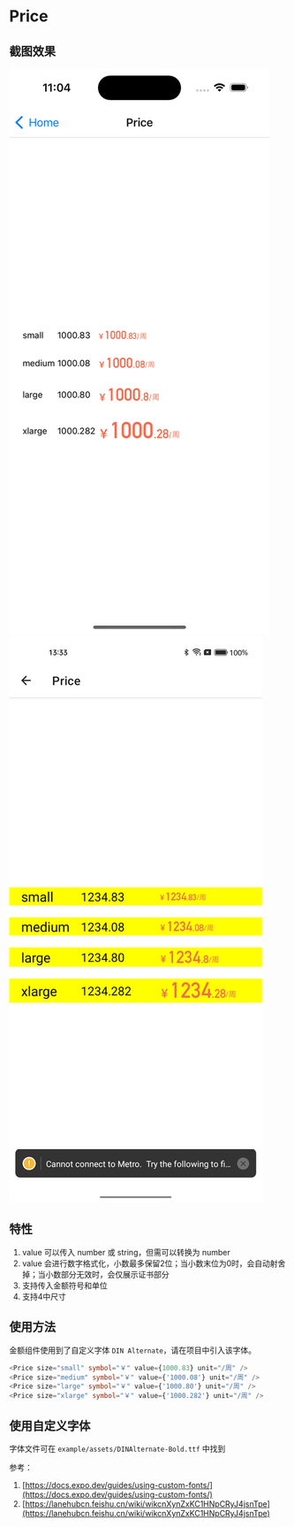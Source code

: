 # Price

## 截图效果

![](./images/price.png)
![](./images/price-android.jpg)

## 特性
1. value 可以传入 number 或 string，但需可以转换为 number
2. value 会进行数字格式化，小数最多保留2位；当小数末位为0时，会自动射舍掉；当小数部分无效时，会仅展示证书部分
3. 支持传入金额符号和单位
4. 支持4中尺寸

## 使用方法
金额组件使用到了自定义字体 `DIN Alternate`，请在项目中引入该字体。
```typescript
<Price size="small" symbol="￥" value={1000.83} unit="/周" />
<Price size="medium" symbol="￥" value={'1000.08'} unit="/周" />
<Price size="large" symbol="￥" value={'1000.80'} unit="/周" />
<Price size="xlarge" symbol="￥" value={'1000.282'} unit="/周" />
```

## 使用自定义字体
字体文件可在 `example/assets/DINAlternate-Bold.ttf` 中找到

参考：
1. [https://docs.expo.dev/guides/using-custom-fonts/](https://docs.expo.dev/guides/using-custom-fonts/)
2. [https://lanehubcn.feishu.cn/wiki/wikcnXynZxKC1HNpCRyJ4jsnTpe](https://lanehubcn.feishu.cn/wiki/wikcnXynZxKC1HNpCRyJ4jsnTpe)
